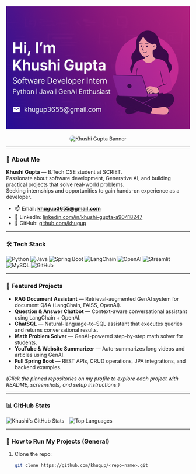 <!-- Banner (place banner.png in the repo root) -->
![Khushi Gupta Banner](./banner.png.png)

<p align="center">
  <img src="./banner.png" alt="Khushi Gupta Banner" width="850" height="220" style="object-fit:cover; border-radius:10px;">
</p>


---

### 👋 About Me
**Khushi Gupta** — B.Tech CSE student at SCRIET.  
Passionate about software development, Generative AI, and building practical projects that solve real-world problems.  
Seeking internships and opportunities to gain hands-on experience as a developer.

- 📫 Email: **khugup3655@gmail.com**  
- 🔗 LinkedIn: [linkedin.com/in/khushi-gupta-a90418247](https://www.linkedin.com/in/khushi-gupta-a90418247)  
- 🔗 GitHub: [github.com/khugup](https://github.com/khugup)

---

### 🛠️ Tech Stack
![Python](https://img.shields.io/badge/Python-3776AB?style=for-the-badge&logo=python&logoColor=white)
![Java](https://img.shields.io/badge/Java-ED8B00?style=for-the-badge&logo=openjdk&logoColor=white)
![Spring Boot](https://img.shields.io/badge/SpringBoot-6DB33F?style=for-the-badge&logo=springboot&logoColor=white)
![LangChain](https://img.shields.io/badge/LangChain-6F42C1?style=for-the-badge)
![OpenAI](https://img.shields.io/badge/OpenAI-000000?style=for-the-badge&logo=openai&logoColor=white)
![Streamlit](https://img.shields.io/badge/Streamlit-FF4B4B?style=for-the-badge)
![MySQL](https://img.shields.io/badge/MySQL-005C84?style=for-the-badge&logo=mysql&logoColor=white)
![GitHub](https://img.shields.io/badge/GitHub-181717?style=for-the-badge&logo=github&logoColor=white)

---

### 🚀 Featured Projects
- **RAG Document Assistant** — Retrieval-augmented GenAI system for document Q&A (LangChain, FAISS, OpenAI).  
- **Question & Answer Chatbot** — Context-aware conversational assistant using LangChain + OpenAI.  
- **ChatSQL** — Natural-language-to-SQL assistant that executes queries and returns conversational results.  
- **Math Problem Solver** — GenAI-powered step-by-step math solver for students.  
- **YouTube & Website Summarizer** — Auto-summarizes long videos and articles using GenAI.  
- **Full Spring Boot** — REST APIs, CRUD operations, JPA integrations, and backend examples.

*(Click the pinned repositories on my profile to explore each project with README, screenshots, and setup instructions.)*

---

### 📊 GitHub Stats
<p align="left">
  <img src="https://github-readme-stats.vercel.app/api?username=khugup&show_icons=true&theme=tokyonight" alt="Khushi's GitHub Stats" />
  <img src="https://github-readme-stats.vercel.app/api/top-langs/?username=khugup&layout=compact&theme=tokyonight" alt="Top Languages" style="margin-left:10px" />
</p>

---

### 📂 How to Run My Projects (General)
1. Clone the repo:  
   ```bash
   git clone https://github.com/khugup/<repo-name>.git
